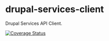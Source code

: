 drupal-services-client
======================

Drupal Services API Client.

[![Coverage Status](https://coveralls.io/repos/smalot/drupal-services-client/badge.png)](https://coveralls.io/r/smalot/drupal-services-client)




